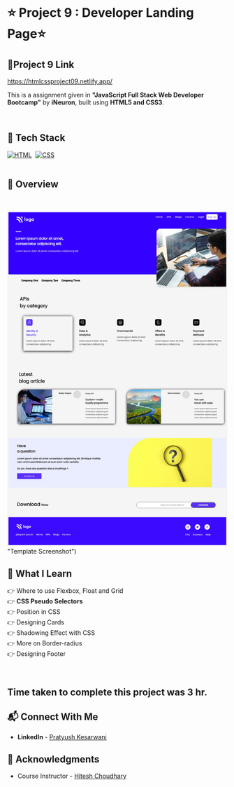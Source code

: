 # ⭐ Project 9 : Developer Landing Page⭐


## 🔗Project 9 Link
https://htmlcssproject09.netlify.app/

This is a assignment given in **"JavaScript Full Stack Web Developer Bootcamp"** by **iNeuron**, built using **HTML5 and CSS3**.
<br>

<br>

## 📌 Tech Stack

[![HTML](https://img.shields.io/badge/html5%20-%23E34F26.svg?&style=for-the-badge&logo=html5&logoColor=white)](https://github.com/pk170970)&nbsp;
[![CSS](https://img.shields.io/badge/css3%20-%231572B6.svg?&style=for-the-badge&logo=css3&logoColor=white)](https://github.com/pk170970)&nbsp;
<br>
<br>

## 📌 Overview

<br>

![Screenshot](./screenshot.png) "Template Screenshot")




## 📌 What I Learn

👉  Where to use Flexbox, Float and Grid <br>
👉  **CSS Pseudo Selectors** <br>
👉  Position in CSS <br>
👉  Designing Cards <br>
👉  Shadowing Effect with CSS <br>
👉  More on Border-radius <br>
👉  Designing Footer 
 

 <br>

## Time taken to complete this project was **3 hr**.

## 📬 Connect With Me

- **LinkedIn** - [Pratyush Kesarwani](https://www.linkedin.com/in/pratyush-kesarwani-2b6601171/)

## 📌 Acknowledgments

- Course Instructor - [Hitesh Choudhary](https://github.com/hiteshchoudhary)
